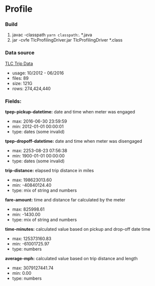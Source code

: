 # Profile

### Build

1. javac -classpath `yarn classpath`:. *.java
2. jar -cvfe TlcProfilingDriver.jar TlcProfilingDriver *.class

### Data source

[TLC Trip Data](http://www.nyc.gov/html/tlc/html/about/trip_record_data.shtml)

* usage: 10/2012 - 06/2016
* files: 89
* size: 121G
* rows: 274,424,440

### Fields:

__tpep-pickup-datetime:__ date and time when meter was engaged
* max: 2016-06-30 23:59:59
* min: 2012-01-01 00:00:01
* type: dates (some invalid)

__tpep-dropoff-datetime:__ date and time when meter was disengaged
* max: 2253-08-23 07:56:38
* min: 1900-01-01 00:00:00
* type: dates (some invalid)

__trip-distance:__ elapsed trip distance in miles
* max: 198623013.60
* min: -40840124.40
* type: mix of string and numbers

__fare-amount:__ time and distance far calculated by the meter
* max: 825998.61
* min: -1430.00
* type: mix of string and numbers

__time-minutes:__ calculated value based on pickup and drop-off date time
* max: 125373160.83
* min: -61001725.97
* type: numbers

__average-mph:__ calculated value based on trip distance and length
* max: 3079127441.74
* min: 0.00
* type: numbers